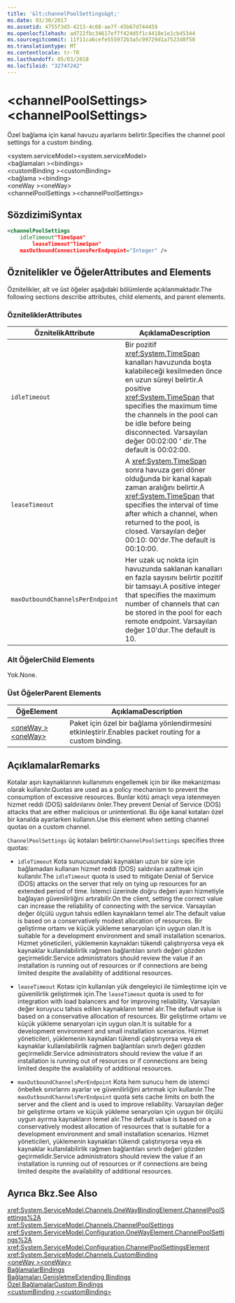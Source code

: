 ```yaml
---
title: '&lt;channelPoolSettings&gt;'
ms.date: 03/30/2017
ms.assetid: 4755f3d3-4213-4c68-ae7f-45b67d744459
ms.openlocfilehash: ad722fbc34617ef7f424d5f1c4418e1e1cb45344
ms.sourcegitcommit: 11f11ca6cefe555972b3a5c99729d1a7523d8f50
ms.translationtype: MT
ms.contentlocale: tr-TR
ms.lasthandoff: 05/03/2018
ms.locfileid: "32747242"
---
```

# <a name="ltchannelpoolsettingsgt"></a><span data-ttu-id="f1cd4-102">&lt;channelPoolSettings&gt;</span><span class="sxs-lookup"><span data-stu-id="f1cd4-102">&lt;channelPoolSettings&gt;</span></span>
<span data-ttu-id="f1cd4-103">Özel bağlama için kanal havuzu ayarlarını belirtir.</span><span class="sxs-lookup"><span data-stu-id="f1cd4-103">Specifies the channel pool settings for a custom binding.</span></span>  
  
 <span data-ttu-id="f1cd4-104">\<system.serviceModel></span><span class="sxs-lookup"><span data-stu-id="f1cd4-104">\<system.serviceModel></span></span>  
<span data-ttu-id="f1cd4-105">\<bağlamaları ></span><span class="sxs-lookup"><span data-stu-id="f1cd4-105">\<bindings></span></span>  
<span data-ttu-id="f1cd4-106">\<customBinding ></span><span class="sxs-lookup"><span data-stu-id="f1cd4-106">\<customBinding></span></span>  
<span data-ttu-id="f1cd4-107">\<bağlama ></span><span class="sxs-lookup"><span data-stu-id="f1cd4-107">\<binding></span></span>  
<span data-ttu-id="f1cd4-108">\<oneWay ></span><span class="sxs-lookup"><span data-stu-id="f1cd4-108">\<oneWay></span></span>  
<span data-ttu-id="f1cd4-109">\<channelPoolSettings ></span><span class="sxs-lookup"><span data-stu-id="f1cd4-109">\<channelPoolSettings></span></span>  
  
## <a name="syntax"></a><span data-ttu-id="f1cd4-110">Sözdizimi</span><span class="sxs-lookup"><span data-stu-id="f1cd4-110">Syntax</span></span>  
  
```xml  
<channelPoolSettings  
    idleTimeout"TimeSpan"  
        leaseTimeout"TimeSpan"  
    maxOutboundConnectionsPerEndpopint="Integer" />  
```  
  
## <a name="attributes-and-elements"></a><span data-ttu-id="f1cd4-111">Öznitelikler ve Öğeler</span><span class="sxs-lookup"><span data-stu-id="f1cd4-111">Attributes and Elements</span></span>  
 <span data-ttu-id="f1cd4-112">Öznitelikler, alt ve üst öğeler aşağıdaki bölümlerde açıklanmaktadır.</span><span class="sxs-lookup"><span data-stu-id="f1cd4-112">The following sections describe attributes, child elements, and parent elements.</span></span>  
  
### <a name="attributes"></a><span data-ttu-id="f1cd4-113">Öznitelikler</span><span class="sxs-lookup"><span data-stu-id="f1cd4-113">Attributes</span></span>  
  
|<span data-ttu-id="f1cd4-114">Öznitelik</span><span class="sxs-lookup"><span data-stu-id="f1cd4-114">Attribute</span></span>|<span data-ttu-id="f1cd4-115">Açıklama</span><span class="sxs-lookup"><span data-stu-id="f1cd4-115">Description</span></span>|  
|---------------|-----------------|  
|`idleTimeout`|<span data-ttu-id="f1cd4-116">Bir pozitif <xref:System.TimeSpan> kanalları havuzunda boşta kalabileceği kesilmeden önce en uzun süreyi belirtir.</span><span class="sxs-lookup"><span data-stu-id="f1cd4-116">A positive <xref:System.TimeSpan> that specifies the maximum time the channels in the pool can be idle before being disconnected.</span></span> <span data-ttu-id="f1cd4-117">Varsayılan değer 00:02:00 ' dir.</span><span class="sxs-lookup"><span data-stu-id="f1cd4-117">The default is 00:02:00.</span></span>|  
|`leaseTimeout`|<span data-ttu-id="f1cd4-118">A <xref:System.TimeSpan> sonra havuza geri döner olduğunda bir kanal kapalı zaman aralığını belirtir.</span><span class="sxs-lookup"><span data-stu-id="f1cd4-118">A <xref:System.TimeSpan> that specifies the interval of time after which a channel, when returned to the pool, is closed.</span></span> <span data-ttu-id="f1cd4-119">Varsayılan değer 00:10: 00'dır.</span><span class="sxs-lookup"><span data-stu-id="f1cd4-119">The default is 00:10:00.</span></span>|  
|`maxOutboundChannelsPerEndpoint`|<span data-ttu-id="f1cd4-120">Her uzak uç nokta için havuzunda saklanan kanalları en fazla sayısını belirtir pozitif bir tamsayı.</span><span class="sxs-lookup"><span data-stu-id="f1cd4-120">A positive integer that specifies the maximum number of channels that can be stored in the pool for each remote endpoint.</span></span> <span data-ttu-id="f1cd4-121">Varsayılan değer 10'dur.</span><span class="sxs-lookup"><span data-stu-id="f1cd4-121">The default is 10.</span></span>|  
  
### <a name="child-elements"></a><span data-ttu-id="f1cd4-122">Alt Öğeler</span><span class="sxs-lookup"><span data-stu-id="f1cd4-122">Child Elements</span></span>  
 <span data-ttu-id="f1cd4-123">Yok.</span><span class="sxs-lookup"><span data-stu-id="f1cd4-123">None.</span></span>  
  
### <a name="parent-elements"></a><span data-ttu-id="f1cd4-124">Üst Öğeler</span><span class="sxs-lookup"><span data-stu-id="f1cd4-124">Parent Elements</span></span>  
  
|<span data-ttu-id="f1cd4-125">Öğe</span><span class="sxs-lookup"><span data-stu-id="f1cd4-125">Element</span></span>|<span data-ttu-id="f1cd4-126">Açıklama</span><span class="sxs-lookup"><span data-stu-id="f1cd4-126">Description</span></span>|  
|-------------|-----------------|  
|[<span data-ttu-id="f1cd4-127">\<oneWay ></span><span class="sxs-lookup"><span data-stu-id="f1cd4-127">\<oneWay></span></span>](../../../../../docs/framework/configure-apps/file-schema/wcf/oneway.md)|<span data-ttu-id="f1cd4-128">Paket için özel bir bağlama yönlendirmesini etkinleştirir.</span><span class="sxs-lookup"><span data-stu-id="f1cd4-128">Enables packet routing for a custom binding.</span></span>|  
  
## <a name="remarks"></a><span data-ttu-id="f1cd4-129">Açıklamalar</span><span class="sxs-lookup"><span data-stu-id="f1cd4-129">Remarks</span></span>  
 <span data-ttu-id="f1cd4-130">Kotalar aşırı kaynaklarının kullanımını engellemek için bir ilke mekanizması olarak kullanılır.</span><span class="sxs-lookup"><span data-stu-id="f1cd4-130">Quotas are used as a policy mechanism to prevent the consumption of excessive resources.</span></span> <span data-ttu-id="f1cd4-131">Bunlar kötü amaçlı veya istenmeyen hizmet reddi (DOS) saldırılarını önler.</span><span class="sxs-lookup"><span data-stu-id="f1cd4-131">They prevent Denial of Service (DOS) attacks that are either malicious or unintentional.</span></span> <span data-ttu-id="f1cd4-132">Bu öğe kanal kotaları özel bir kanalda ayarlarken kullanın.</span><span class="sxs-lookup"><span data-stu-id="f1cd4-132">Use this element when setting channel quotas on a custom channel.</span></span>  
  
 <span data-ttu-id="f1cd4-133">`ChannelPoolSettings` üç kotaları belirtir:</span><span class="sxs-lookup"><span data-stu-id="f1cd4-133">`ChannelPoolSettings` specifies three quotas:</span></span>  
  
-   <span data-ttu-id="f1cd4-134">`idleTimeout` Kota sunucusundaki kaynakları uzun bir süre için bağlamadan kullanan hizmet reddi (DOS) saldırıları azaltmak için kullanılır.</span><span class="sxs-lookup"><span data-stu-id="f1cd4-134">The `idleTimeout` quota is used to mitigate Denial of Service (DOS) attacks on the server that rely on tying up resources for an extended period of time.</span></span> <span data-ttu-id="f1cd4-135">İstemci üzerinde doğru değeri ayarı hizmetiyle bağlayan güvenilirliğini artırabilir.</span><span class="sxs-lookup"><span data-stu-id="f1cd4-135">On the client, setting the correct value can increase the reliability of connecting with the service.</span></span> <span data-ttu-id="f1cd4-136">Varsayılan değer ölçülü uygun tahsis edilen kaynakların temel alır.</span><span class="sxs-lookup"><span data-stu-id="f1cd4-136">The default value is based on a conservatively modest allocation of resources.</span></span> <span data-ttu-id="f1cd4-137">Bir geliştirme ortamı ve küçük yükleme senaryoları için uygun olan.</span><span class="sxs-lookup"><span data-stu-id="f1cd4-137">It is suitable for a development environment and small installation scenarios.</span></span> <span data-ttu-id="f1cd4-138">Hizmet yöneticileri, yüklemenin kaynakları tükendi çalıştırıyorsa veya ek kaynaklar kullanılabilirlik rağmen bağlantıları sınırlı değeri gözden geçirmelidir.</span><span class="sxs-lookup"><span data-stu-id="f1cd4-138">Service administrators should review the value if an installation is running out of resources or if connections are being limited despite the availability of additional resources.</span></span>  
  
-   <span data-ttu-id="f1cd4-139">`leaseTimeout` Kotası için kullanılan yük dengeleyici ile tümleştirme için ve güvenilirlik geliştirmek için.</span><span class="sxs-lookup"><span data-stu-id="f1cd4-139">The `leaseTimeout` quota is used to for integration with load balancers and for improving reliability.</span></span> <span data-ttu-id="f1cd4-140">Varsayılan değer koruyucu tahsis edilen kaynakların temel alır.</span><span class="sxs-lookup"><span data-stu-id="f1cd4-140">The default value is based on a conservative allocation of resources.</span></span> <span data-ttu-id="f1cd4-141">Bir geliştirme ortamı ve küçük yükleme senaryoları için uygun olan.</span><span class="sxs-lookup"><span data-stu-id="f1cd4-141">It is suitable for a development environment and small installation scenarios.</span></span> <span data-ttu-id="f1cd4-142">Hizmet yöneticileri, yüklemenin kaynakları tükendi çalıştırıyorsa veya ek kaynaklar kullanılabilirlik rağmen bağlantıları sınırlı değeri gözden geçirmelidir.</span><span class="sxs-lookup"><span data-stu-id="f1cd4-142">Service administrators should review the value if an installation is running out of resources or if connections are being limited despite the availability of additional resources.</span></span>  
  
-   <span data-ttu-id="f1cd4-143">`maxOutboundChannelsPerEndpoint` Kota hem sunucu hem de istemci önbellek sınırlarını ayarlar ve güvenilirliğini artırmak için kullanılır.</span><span class="sxs-lookup"><span data-stu-id="f1cd4-143">The `maxOutboundChannelsPerEndpoint` quota sets cache limits on both the server and the client and is used to improve reliability.</span></span> <span data-ttu-id="f1cd4-144">Varsayılan değer bir geliştirme ortamı ve küçük yükleme senaryoları için uygun bir ölçülü uygun ayırma kaynakların temel alır.</span><span class="sxs-lookup"><span data-stu-id="f1cd4-144">The default value is based on a conservatively modest allocation of resources that is suitable for a development environment and small installation scenarios.</span></span> <span data-ttu-id="f1cd4-145">Hizmet yöneticileri, yüklemenin kaynakları tükendi çalıştırıyorsa veya ek kaynaklar kullanılabilirlik rağmen bağlantıları sınırlı değeri gözden geçirmelidir.</span><span class="sxs-lookup"><span data-stu-id="f1cd4-145">Service administrators should review the value if an installation is running out of resources or if connections are being limited despite the availability of additional resources.</span></span>  
  
## <a name="see-also"></a><span data-ttu-id="f1cd4-146">Ayrıca Bkz.</span><span class="sxs-lookup"><span data-stu-id="f1cd4-146">See Also</span></span>  
 <xref:System.ServiceModel.Channels.OneWayBindingElement.ChannelPoolSettings%2A>  
 <xref:System.ServiceModel.Channels.ChannelPoolSettings>  
 <xref:System.ServiceModel.Configuration.OneWayElement.ChannelPoolSettings%2A>  
 <xref:System.ServiceModel.Configuration.ChannelPoolSettingsElement>  
 <xref:System.ServiceModel.Channels.CustomBinding>  
 [<span data-ttu-id="f1cd4-147">\<oneWay ></span><span class="sxs-lookup"><span data-stu-id="f1cd4-147">\<oneWay></span></span>](../../../../../docs/framework/configure-apps/file-schema/wcf/oneway.md)  
 [<span data-ttu-id="f1cd4-148">Bağlamalar</span><span class="sxs-lookup"><span data-stu-id="f1cd4-148">Bindings</span></span>](../../../../../docs/framework/wcf/bindings.md)  
 [<span data-ttu-id="f1cd4-149">Bağlamaları Genişletme</span><span class="sxs-lookup"><span data-stu-id="f1cd4-149">Extending Bindings</span></span>](../../../../../docs/framework/wcf/extending/extending-bindings.md)  
 [<span data-ttu-id="f1cd4-150">Özel Bağlamalar</span><span class="sxs-lookup"><span data-stu-id="f1cd4-150">Custom Bindings</span></span>](../../../../../docs/framework/wcf/extending/custom-bindings.md)  
 [<span data-ttu-id="f1cd4-151">\<customBinding ></span><span class="sxs-lookup"><span data-stu-id="f1cd4-151">\<customBinding></span></span>](../../../../../docs/framework/configure-apps/file-schema/wcf/custombinding.md)
